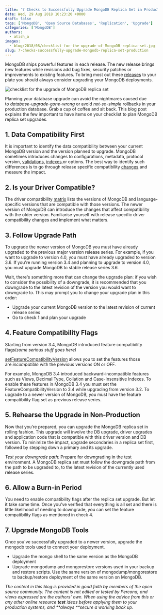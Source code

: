 ```yaml
---
title: '7 Checks to Successfully Upgrade MongoDB Replica Set in Production'
date: Wed, 29 Aug 2018 10:23:20 +0000
draft: false
tags: ['MongoDB', 'Open Source Databases', 'Replication', 'Upgrade']
categories: ['MongoDB']
authors:
  - atish_a
images:
  - blog/2018/08/checklist-for-the-upgrade-of-MongoDB-replica-set.jpg
slug: 7-checks-successfully-upgrade-mongodb-replica-set-production
---
```


MongoDB ships powerful features in each release. The new release brings new features while revisions add bug fixes, security patches or improvements to existing features. To bring most out these [releases](https://docs.mongodb.com/manual/release-notes/3.6/) to your plate you should always consider upgrading your MongoDB deployments. 

![checklist for the upgrade of MongoDB replica set](blog/2018/08/checklist-for-the-upgrade-of-MongoDB-replica-set.jpg)

Planning your database upgrade can avoid the nightmares caused due to _database-upgrade-gone-wrong_ or avoid _not-so-simple_ rollbacks in your production database. Grab a cup of coffee and sit back. This blog post explains the few important to have items on your checklist to plan MongoDB replica set upgrades.


1\. Data Compatibility First
----------------------------

It is important to identify the data compatibility between your current MongoDB version and the version planned to upgrade. MongoDB sometimes introduces changes to configurations, metadata, protocol version, [validations](https://docs.mongodb.com/manual/release-notes/3.4-compatibility/#stricter-validation-of-collection-and-index-specifications), [indexes ](https://docs.mongodb.com/manual/reference/limits/#indexes)or options. The best way to identify such differences is to go through release specific compatibility [changes](https://docs.mongodb.com/manual/release-notes/3.4-compatibility/#stricter-validation-of-collection-and-index-specifications) and measure the impact.

2\. Is your Driver Compatible?
------------------------------

The driver compatibility [matrix](https://docs.mongodb.com/ecosystem/drivers/driver-compatibility-reference/#node-js-driver-compatibility) lists the versions of MongoDB and language-specific versions that are compatible with those versions. The newer version of MongoDB can introduce the changes that affect compatibility with the older version. Familiarise yourself with release specific driver compatibility changes and implement what matters.

3\. Follow Upgrade Path
-----------------------

To upgrade the newer version of MongoDB you must have already upgraded to the previous major version release series. For example, if you want to upgrade to version 4.0, you must have already upgraded to version 3.6. If you're running version 3.4 and planning to upgrade to version 4.0, you must upgrade MongoDB to stable release series 3.6. 

Wait, there's something more that can change the upgrade plan: if you wish to consider the possibility of a downgrade, it is recommended that you downgrade to the latest revision of the version you would want to downgrade to. This may prompt you to change your upgrade plan in this order:

*   Upgrade your current MongoDB version to the latest revision of current release series
*   Go to check 1 and plan your upgrade

4\. Feature Compatibility Flags
-------------------------------

Starting from version 3.4, MongoDB introduced feature compatibility flags(_some serious stuff goes here)_ 

[setFeatureCompatibilityVersion](https://docs.mongodb.com/manual/reference/command/setFeatureCompatibilityVersion/#dbcmd.setFeatureCompatibilityVersion) allows you to set the features those are _incompatible_ with the previous versions ON or OFF. 

For example, MongoDB 3.4 introduced backward-incompatible features such as Views, Decimal Type, Collation and Case-Insensitive Indexes. To enable these features in MongoDB 3.4 you must set the FeatureCompatibilityVersion to 3.4 while upgrading from version 3.2. To upgrade to a newer version of MongoDB, you must have the feature compatibility flag set as previous release series.

5\. Rehearse the Upgrade in Non-Production
------------------------------------------

Now that you're prepared, you can upgrade the MongoDB replica set in rolling fashion. This upgrade will involve the DB upgrade, driver upgrades and application code that is compatible with this driver version and DB version. To minimize the impact, upgrade secondaries in a replica set first, followed by stepping down a primary and its upgrade. 

_Test your downgrade path:_ Prepare for downgrading in the test environment. A MongoDB replica set must follow the downgrade path from the path to be upgraded to, to the latest revision of the currently used release series.

6\. Allow a Burn-in Period
--------------------------

You need to enable compatibility flags after the replica set upgrade. But let it take some time. Once you've verified that everything is all set and there is little likelihood of needing to downgrade, you can set the feature compatibility flags as mentioned in check 4.

7\. Upgrade MongoDB Tools
-------------------------

Once you've successfully upgraded to a newer version, upgrade the mongodb tools used to connect your deployment.

*   Upgrade the mongo shell to the same version as the MongoDB deployment
*   Upgrade mongodump and mongorestore versions used in your backup and restore scripts. Use the same version of mongodump/mongorestore to backup/restore deployment of the same version on MongoDB.

_The content in this blog is provided in good faith by members of the open source community. The content is not edited or tested by Percona, and views expressed are the authors' own. When using the advice from this or any other online resource **test** ideas before applying them to your production systems, and **always **secure a working back up._